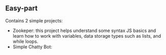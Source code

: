 ## Easy-part

Contains 2 simple projects:

- Zookeper: this project helps understand some syntax JS basics and learn how to work with variables, data storage types such as lists, and while loops.
- Simple Chatty Bot:
